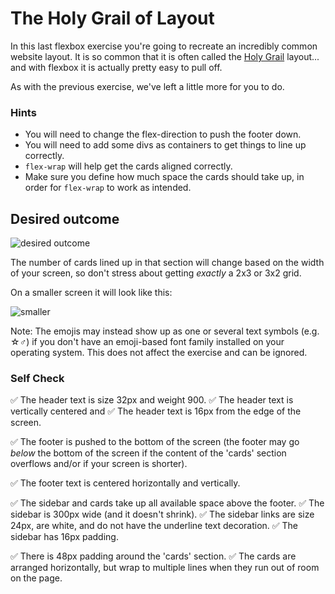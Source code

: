 # The Holy Grail of Layout

In this last flexbox exercise you're going to recreate an incredibly common website layout. It is so common that it is often called the [Holy Grail](https://www.google.com/search?q=holy+grail+layout&tbm=isch&sclient=img) layout... and with flexbox it is actually pretty easy to pull off.

As with the previous exercise, we've left a little more for you to do.

### Hints
- You will need to change the flex-direction to push the footer down.
- You will need to add some divs as containers to get things to line up correctly.
- `flex-wrap` will help get the cards aligned correctly.
-  Make sure you define how much space the cards should take up, in order for `flex-wrap` to work as intended.

## Desired outcome

![desired outcome](./desired-outcome.png)

The number of cards lined up in that section will change based on the width of your screen, so don't stress about getting _exactly_ a 2x3 or 3x2 grid.

On a smaller screen it will look like this:

![smaller](./desired-outcome-smaller.png)

Note: The emojis may instead show up as one or several text symbols (e.g. &#9734;&#9794;) if you don't have an emoji-based font family installed on your operating system. This does not affect the exercise and can be ignored.

### Self Check
✅ The header text is size 32px and weight 900.
✅ The header text is vertically centered and 
✅ The header text is 16px from the edge of the screen.

✅ The footer is pushed to the bottom of the screen (the footer may go _below_ the bottom of the screen if the content of the 'cards' section overflows and/or if your screen is shorter).

✅ The footer text is centered horizontally and vertically.

✅ The sidebar and cards take up all available space above the footer.
✅ The sidebar is 300px wide (and it doesn't shrink).
✅ The sidebar links are size 24px, are white, and do not have the underline text decoration.
✅ The sidebar has 16px padding.

✅ There is 48px padding around the 'cards' section.
✅ The cards are arranged horizontally, but wrap to multiple lines when they run out of room on the page.
